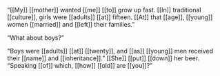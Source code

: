 “[[My]] [[mother]] wanted [[me]] [[to]] grow up fast. [[In]] traditional [[culture]], girls were [[adults]] [[at]] fifteen. [[At]] that [[age]], [[young]] women [[married]] and [[left]] their families.”

“What about boys?”

“Boys were [[adults]] [[at]] [[twenty]], and [[as]] [[young]] men received their [[name]] and [[inheritance]].” [[She]] [[put]] [[down]] her beer. “Speaking [[of]] which, [[how]] [[old]] are [[you]]?”